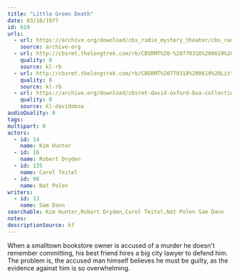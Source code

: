```yaml
---
title: "Little Green Death"
date: 03/18/1977
id: 619
urls: 
  - url: https://archive.org/download/cbs_radio_mystery_theater/cbs_radio_mystery_theater-0601-0650.zip/cbs_radio_mystery_theater-0601-0650%2Fcbsrmt_0619_little_green_death.mp3
    source: archive-org
  - url: http://cbsrmt.thelongtrek.com/rb/CBSRMT%20-%20770318%200619%20Little%20Green%20Death_WLNH-FM_rb.mp3
    quality: 0
    source: kl-rb
  - url: http://cbsrmt.thelongtrek.com/rb/CBSRMT%20770318%200619%20Little%20Green%20Death_wbbm_rb.mp3
    quality: 0
    source: kl-rb
  - url: https://archive.org/download/cbsrmt-david-oxford-boa-collection/CBSRMT-770318-0619-Little-Green-Death-(128-48)_WBBM-JE-{BoA}.mp3
    quality: 0
    source: kl-davidoboa
audioQuality: 0
tags: 
multipart: 0
actors:  
  - id: 14
    name: Kim Hunter  
  - id: 16
    name: Robert Dryden  
  - id: 135
    name: Carol Teitel  
  - id: 98
    name: Nat Polen
writers:  
  - id: 13
    name: Sam Dann
searchable: Kim Hunter,Robert Dryden,Carol Teitel,Nat Polen Sam Dann
notes: 
descriptionSource: kf
---
```

When a smalltown bookstore owner is accused of a murder he doesn't remember committing, his best friend hires a big city lawyer to defend him. The problem is, the accused man himself believes he must be guilty, as the evidence against him is so overwhelming.